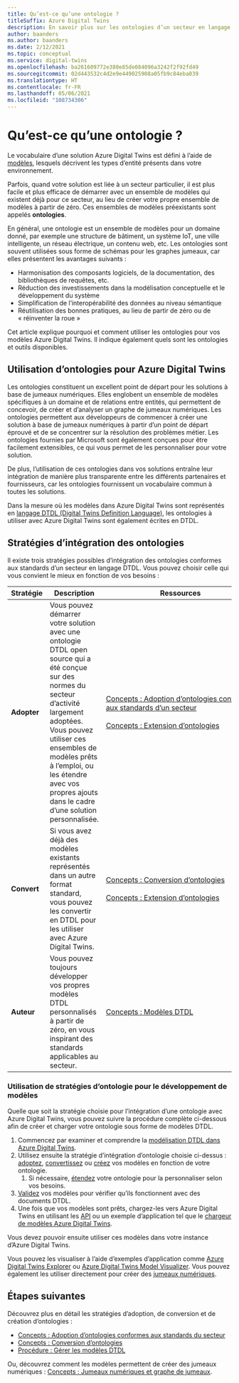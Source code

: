 ```yaml
---
title: Qu’est-ce qu’une ontologie ?
titleSuffix: Azure Digital Twins
description: En savoir plus sur les ontologies d’un secteur en langage DTDL à des fins de modélisation dans un domaine particulier
author: baanders
ms.author: baanders
ms.date: 2/12/2021
ms.topic: conceptual
ms.service: digital-twins
ms.openlocfilehash: ba261609772e380e85de084096a3242f2f92fd49
ms.sourcegitcommit: 02d443532c4d2e9e449025908a05fb9c84eba039
ms.translationtype: HT
ms.contentlocale: fr-FR
ms.lasthandoff: 05/06/2021
ms.locfileid: "108734306"
---
```

# <a name="what-is-an-ontology"></a>Qu’est-ce qu’une ontologie ? 

Le vocabulaire d’une solution Azure Digital Twins est défini à l’aide de [modèles](concepts-models.md), lesquels décrivent les types d’entité présents dans votre environnement.

Parfois, quand votre solution est liée à un secteur particulier, il est plus facile et plus efficace de démarrer avec un ensemble de modèles qui existent déjà pour ce secteur, au lieu de créer votre propre ensemble de modèles à partir de zéro. Ces ensembles de modèles préexistants sont appelés **ontologies**. 

En général, une ontologie est un ensemble de modèles pour un domaine donné, par exemple une structure de bâtiment, un système IoT, une ville intelligente, un réseau électrique, un contenu web, etc. Les ontologies sont souvent utilisées sous forme de schémas pour les graphes jumeaux, car elles présentent les avantages suivants :
* Harmonisation des composants logiciels, de la documentation, des bibliothèques de requêtes, etc.
* Réduction des investissements dans la modélisation conceptuelle et le développement du système
* Simplification de l’interopérabilité des données au niveau sémantique
* Réutilisation des bonnes pratiques, au lieu de partir de zéro ou de « réinventer la roue »

Cet article explique pourquoi et comment utiliser les ontologies pour vos modèles Azure Digital Twins. Il indique également quels sont les ontologies et outils disponibles.

## <a name="using-ontologies-for-azure-digital-twins"></a>Utilisation d’ontologies pour Azure Digital Twins

Les ontologies constituent un excellent point de départ pour les solutions à base de jumeaux numériques. Elles englobent un ensemble de modèles spécifiques à un domaine et de relations entre entités, qui permettent de concevoir, de créer et d’analyser un graphe de jumeaux numériques. Les ontologies permettent aux développeurs de commencer à créer une solution à base de jumeaux numériques à partir d’un point de départ éprouvé et de se concentrer sur la résolution des problèmes métier. Les ontologies fournies par Microsoft sont également conçues pour être facilement extensibles, ce qui vous permet de les personnaliser pour votre solution. 

De plus, l’utilisation de ces ontologies dans vos solutions entraîne leur intégration de manière plus transparente entre les différents partenaires et fournisseurs, car les ontologies fournissent un vocabulaire commun à toutes les solutions.

Dans la mesure où les modèles dans Azure Digital Twins sont représentés en [langage DTDL (Digital Twins Definition Language)](https://github.com/Azure/opendigitaltwins-dtdl/blob/master/DTDL/v2/dtdlv2.md), les ontologies à utiliser avec Azure Digital Twins sont également écrites en DTDL. 

## <a name="strategies-for-integrating-ontologies"></a>Stratégies d’intégration des ontologies

Il existe trois stratégies possibles d’intégration des ontologies conformes aux standards d’un secteur en langage DTDL. Vous pouvez choisir celle qui vous convient le mieux en fonction de vos besoins :

| Stratégie | Description | Ressources |
| --- | --- | --- |
| **Adopter** | Vous pouvez démarrer votre solution avec une ontologie DTDL open source qui a été conçue sur des normes du secteur d’activité largement adoptées. Vous pouvez utiliser ces ensembles de modèles prêts à l’emploi, ou les étendre avec vos propres ajouts dans le cadre d’une solution personnalisée. | [Concepts :&nbsp;Adoption&nbsp;d’ontologies&nbsp;conformes aux standards d’un secteur](concepts-ontologies-adopt.md)<br><br>[Concepts :&nbsp;Extension&nbsp;d’ontologies](concepts-ontologies-extend.md) |
| **Convert** | Si vous avez déjà des modèles existants représentés dans un autre format standard, vous pouvez les convertir en DTDL pour les utiliser avec Azure Digital Twins. | [Concepts :&nbsp;Conversion&nbsp;d’ontologies](concepts-ontologies-convert.md)<br><br>[Concepts :&nbsp;Extension&nbsp;d’ontologies](concepts-ontologies-extend.md) |
| **Auteur** | Vous pouvez toujours développer vos propres modèles DTDL personnalisés à partir de zéro, en vous inspirant des standards applicables au secteur. | [Concepts : Modèles DTDL](concepts-models.md) |

### <a name="using-ontology-strategies-in-a-model-development-path"></a>Utilisation de stratégies d’ontologie pour le développement de modèles

Quelle que soit la stratégie choisie pour l’intégration d’une ontologie avec Azure Digital Twins, vous pouvez suivre la procédure complète ci-dessous afin de créer et charger votre ontologie sous forme de modèles DTDL.

1. Commencez par examiner et comprendre la [modélisation DTDL dans Azure Digital Twins](concepts-models.md).
1. Utilisez ensuite la stratégie d’intégration d’ontologie choisie ci-dessus : [adoptez](concepts-ontologies-adopt.md), [convertissez](concepts-ontologies-convert.md) ou [créez](concepts-models.md) vos modèles en fonction de votre ontologie.
    1. Si nécessaire, [étendez](concepts-ontologies-extend.md) votre ontologie pour la personnaliser selon vos besoins.
1. [Validez](how-to-parse-models.md) vos modèles pour vérifier qu’ils fonctionnent avec des documents DTDL.
1. Une fois que vos modèles sont prêts, chargez-les vers Azure Digital Twins en utilisant les [API](how-to-manage-model.md#upload-models) ou un exemple d’application tel que le [chargeur de modèles Azure Digital Twins](https://github.com/Azure/opendigitaltwins-building-tools/tree/master/ModelUploader).

Vous devez pouvoir ensuite utiliser ces modèles dans votre instance d’Azure Digital Twins. 

Vous pouvez les visualiser à l’aide d’exemples d’application comme [Azure Digital Twins Explorer](/samples/azure-samples/digital-twins-explorer/digital-twins-explorer/) ou [Azure Digital Twins Model Visualizer](https://github.com/Azure/opendigitaltwins-building-tools/tree/master/AdtModelVisualizer). Vous pouvez également les utiliser directement pour créer des [jumeaux numériques](concepts-twins-graph.md).

## <a name="next-steps"></a>Étapes suivantes

Découvrez plus en détail les stratégies d’adoption, de conversion et de création d’ontologies :
* [Concepts : Adoption d’ontologies conformes aux standards du secteur](concepts-ontologies-adopt.md)
* [Concepts : Conversion d’ontologies](concepts-ontologies-convert.md)
* [Procédure : Gérer les modèles DTDL](how-to-manage-model.md)

Ou, découvrez comment les modèles permettent de créer des jumeaux numériques : [Concepts : Jumeaux numériques et graphe de jumeaux](concepts-twins-graph.md).